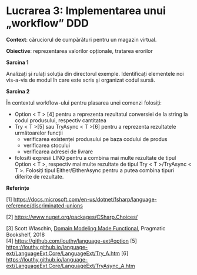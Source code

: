 # Lucrarea 3: Implementarea unui „workflow” DDD 

**Context**: căruciorul de cumpărături pentru un magazin virtual. 

**Obiective**: reprezentarea valorilor opționale, tratarea erorilor

**Sarcina 1**

Analizați și rulați soluția din directorul exemple. Identificați elementele noi vis-a-vis de modul în care este scris și organizat codul sursă.

**Sarcina 2**

În contextul workflow-ului pentru plasarea unei comenzi folosiți:
* Option < T > [4] pentru a reprezenta rezultatul conversiei de la string la codul produsului, respectiv cantitatea
* Try < T >[5] sau TryAsync < T >[6] pentru a reprezenta rezultatele următoarelor funcții
    * verificarea existenței produsului pe baza codului de produs
    * verificarea stocului
    * verificarea adresei de livrare
* folositi expresii LINQ pentru a combina mai multe rezultate de tipul Option < T >, respectiv mai multe rezultate de tipul Try < T >/TryAsync < T >. Folosiți tipul Either/EitherAsync pentru a putea combina tipuri diferite de rezultate.

**Referințe**

[1] https://docs.microsoft.com/en-us/dotnet/fsharp/language-reference/discriminated-unions 

[2] https://www.nuget.org/packages/CSharp.Choices/

[3] Scott Wlaschin, [Domain Modeling Made Functional](https://www.amazon.com/Domain-Modeling-Made-Functional-Domain-Driven-ebook/dp/B07B44BPFB/ref=sr_1_1?dchild=1&keywords=Domain+Modeling+Made+Functional&qid=1632338254&sr=8-1), Pragmatic Bookshelf, 2018  
[4] https://github.com/louthy/language-ext#option
[5] https://louthy.github.io/language-ext/LanguageExt.Core/LanguageExt/Try_A.htm
[6] https://louthy.github.io/language-ext/LanguageExt.Core/LanguageExt/TryAsync_A.htm
